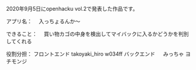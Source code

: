 2020年9月5日にopenhacku vol.2で発表した作品です。



アプリ名：
　入っちょるんか〜

できること：
　買い物カゴの中身を検出してマイバックに入るかどうかを判別してくれる
 
 
役割分担：
 フロントエンド
  takoyaki_hiro
  w034ff
 バックエンド
　 みっちゃ
  ヨチモンジ
 
 
 
